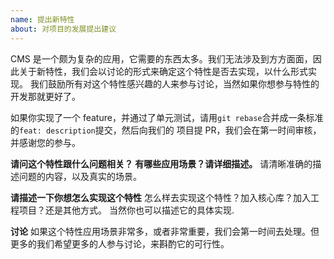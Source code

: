 ```yaml
---
name: 提出新特性
about: 对项目的发展提出建议
---
```


CMS 是一个颇为复杂的应用，它需要的东西太多。我们无法涉及到方方面面，因此关于新特性，我们会以讨论的形式来确定这个特性是否去实现，以什么形式实现。
我们鼓励所有对这个特性感兴趣的人来参与讨论，当然如果你想参与特性的开发那就更好了。

如果你实现了一个 feature，并通过了单元测试，请用`git rebase`合并成一条标准的`feat: description`提交，然后向我们的
项目提 PR，我们会在第一时间审核，并感谢您的参与。

**请问这个特性跟什么问题相关？ 有哪些应用场景？请详细描述。**
请清晰准确的描述问题的内容，以及真实的场景。

**请描述一下你想怎么实现这个特性**
怎么样去实现这个特性？加入核心库？加入工程项目？还是其他方式。
当然你也可以描述它的具体实现.

**讨论**
如果这个特性应用场景非常多，或者非常重要，我们会第一时间去处理。但更多的我们希望更多的人参与讨论，来斟酌它的可行性。
